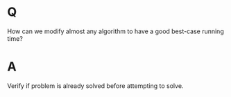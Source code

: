 # Q

How can we modify almost any algorithm to have a good best-case running time?

# A

Verify if problem is already solved before attempting to solve.
